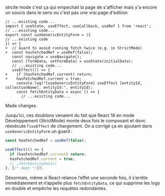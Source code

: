 strcite mode c'est ça qui empechait la page de s'afficher
mais y'a encore un soucis dans le sens ou c'est pas une vrai page d'edtiion



````
// ...existing code...
import { useState, useEffect, useCallback, useRef } from 'react';
// ...existing code...
export const useGenericEntityForm = ({
// ...existing code
}) => {
+  // Guard to avoid running fetch twice (e.g. in StrictMode)
+  const hasFetchedRef = useRef(false);
   const navigate = useNavigate();
   const [formData, setFormData] = useState(initialData);
   // ...existing code...
   useEffect(() => {
+    if (hasFetchedRef.current) return;
+    hasFetchedRef.current = true;
     console.log("[useGenericEntityForm] useEffect [entityId, collectionName]. entityId:", entityId);
     const fetchEntityData = async () => {
       // ...existing code...
````


Made changes.

Jusqu’ici, ces doublons venaient du fait que React 18 en mode Développement (StrictMode) monte deux fois le composant et donc réexécute l’`useEffect` de chargement. On a corrigé ça en ajoutant dans `useGenericEntityForm` un guard :

```js
const hasFetchedRef = useRef(false);

useEffect(() => {
  if (hasFetchedRef.current) return;
  hasFetchedRef.current = true;
  // …fetchEntityData()
}, [/* deps */]);
```

Désormais, même si React relance l’effet une seconde fois, il s’arrête immédiatement et n’appelle plus `fetchEntityData`, ce qui supprime les logs en double et empêche les requêtes redondantes.